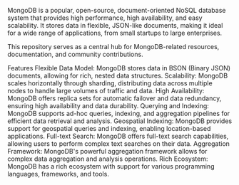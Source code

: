 MongoDB is a popular, open-source, document-oriented NoSQL database system that provides high performance, high availability, and easy scalability. It stores data in flexible, JSON-like documents, making it ideal for a wide range of applications, from small startups to large enterprises.

This repository serves as a central hub for MongoDB-related resources, documentation, and community contributions.

Features
Flexible Data Model: MongoDB stores data in BSON (Binary JSON) documents, allowing for rich, nested data structures.
Scalability: MongoDB scales horizontally through sharding, distributing data across multiple nodes to handle large volumes of traffic and data.
High Availability: MongoDB offers replica sets for automatic failover and data redundancy, ensuring high availability and data durability.
Querying and Indexing: MongoDB supports ad-hoc queries, indexing, and aggregation pipelines for efficient data retrieval and analysis.
Geospatial Indexing: MongoDB provides support for geospatial queries and indexing, enabling location-based applications.
Full-text Search: MongoDB offers full-text search capabilities, allowing users to perform complex text searches on their data.
Aggregation Framework: MongoDB's powerful aggregation framework allows for complex data aggregation and analysis operations.
Rich Ecosystem: MongoDB has a rich ecosystem with support for various programming languages, frameworks, and tools.
